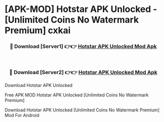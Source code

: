 # [APK-MOD] Hotstar APK Unlocked - [Unlimited Coins No Watermark Premium] cxkai



<div align="center">
<h3>🔴 Download [Server1] 👉👉 <a href="https://momento.my/?title=Hotstar_APK_Unlocked">Hotstar APK Unlocked Mod Apk</a></h3><br>

<h3>🔴 Download [Server2] 👉👉 <a href="https://momento.my/?title=Hotstar_APK_Unlocked">Hotstar APK Unlocked Mod Apk</a></h3>
</div>



Download Hotstar APK Unlocked 

Free APK MOD Hotstar APK Unlocked [Unlimited Coins No Watermark Premium]

Download Hotstar APK Unlocked [Unlimited Coins No Watermark Premium] Mod For Android
